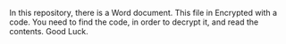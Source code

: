 In this repository, there is a Word document. This file in Encrypted with a code. You need to find the code, in order to decrypt it, and read the contents. Good Luck.
